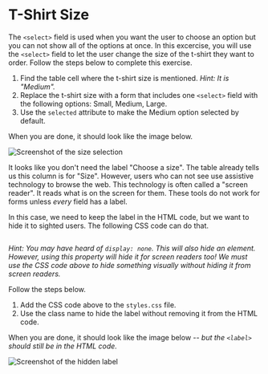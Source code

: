 # T-Shirt Size

The `<select>` field is used when you want the user to choose an option but you can not show all of the options at once. In this excercise, you will use the `<select>` field to let the user change the size of the t-shirt they want to order. Follow the steps below to complete this exercise.

1. Find the table cell where the t-shirt size is mentioned. _Hint: It is "Medium"._
2. Replace the t-shirt size with a form that includes one `<select>` field with the following options: Small, Medium, Large.
3. Use the `selected` attribute to make the Medium option selected by default.

When you are done, it should look like the image below.

![Screenshot of the size selection](/Exercises/html-css-git-exercises/images/25/solution-1.png)

It looks like you don't need the label "Choose a size". The table already tells us this column is for "Size". However, users who can not see use assistive technology to browse the web. This technology is often called a "screen reader". It reads what is on the screen for them. These tools do not work for forms unless _every_ field has a label.

In this case, we need to keep the label in the HTML code, but we want to hide it to sighted users. The following CSS code can do that.

```css
```

_Hint: You may have heard of `display: none`. This will also hide an element. However, using this property will hide it for screen readers too! We must use the CSS code above to hide something visually without hiding it from screen readers._

Follow the steps below.

1. Add the CSS code above to the `styles.css` file.
2. Use the class name to hide the label without removing it from the HTML code.

When you are done, it should look like the image below -- _but the `<label>` should still be in the HTML code._

![Screenshot of the hidden label](/Exercises/html-css-git-exercises/images/25/solution-2.png)
